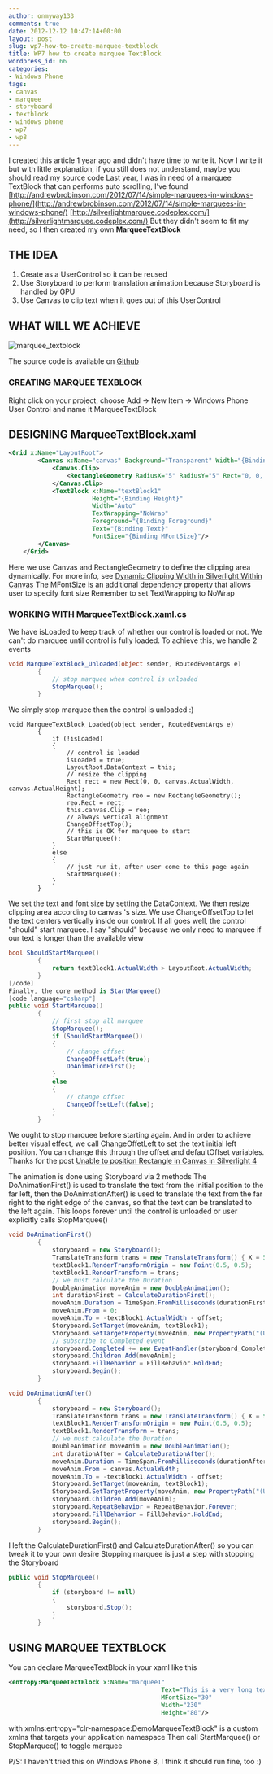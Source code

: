 ```yaml
---
author: onmyway133
comments: true
date: 2012-12-12 10:47:14+00:00
layout: post
slug: wp7-how-to-create-marquee-textblock
title: WP7 how to create marquee TextBlock
wordpress_id: 66
categories:
- Windows Phone
tags:
- canvas
- marquee
- storyboard
- textblock
- windows phone
- wp7
- wp8
---
```


I created this article 1 year ago and didn't have time to write it. Now I write it but with little explanation, if you still does not understand, maybe you should read my source code
Last year, I was in need of a marquee TextBlock that can performs auto scrolling, I've found
[http://andrewbrobinson.com/2012/07/14/simple-marquees-in-windows-phone/](http://andrewbrobinson.com/2012/07/14/simple-marquees-in-windows-phone/)
[http://silverlightmarquee.codeplex.com/](http://silverlightmarquee.codeplex.com/)
But they didn't seem to fit my need, so I then created my own **MarqueeTextBlock**

THE IDEA
--
1. Create as a UserControl so it can be reused
2. Use Storyboard to perform translation animation because Storyboard is handled by GPU
3. Use Canvas to clip text when it goes out of this UserControl

WHAT WILL WE ACHIEVE
--
![marquee_textblock](http://fantageek.com/images/2012/12/marquee_textblock-200x140.png)

The source code is available on
 [Github](https://github.com/onmyway133/MarqueeTextBlock)

### CREATING MARQUEE TEXBLOCK

Right click on your project, choose Add -> New Item -> Windows Phone User Control and name it MarqueeTextBlock

DESIGNING MarqueeTextBlock.xaml
--

```xml
<Grid x:Name="LayoutRoot">
        <Canvas x:Name="canvas" Background="Transparent" Width="{Binding Width}" Height="{Binding Height}">
            <Canvas.Clip>
                <RectangleGeometry RadiusX="5" RadiusY="5" Rect="0, 0, 200, 100"/>
            </Canvas.Clip>
            <TextBlock x:Name="textBlock1"
                       Height="{Binding Height}"
                       Width="Auto"
                       TextWrapping="NoWrap"
                       Foreground="{Binding Foreground}"
                       Text="{Binding Text}"     
                       FontSize="{Binding MFontSize}"/>
        </Canvas>
    </Grid>
```

Here we use Canvas and RectangleGeometry to define the clipping area dynamically. For more info, see [Dynamic Clipping Width in Silverlight Within Canvas](http://stackoverflow.com/questions/3732396/dynamic-clipping-width-in-silverlight-within-canvas)
The MFontSize is an additional dependency property that allows user to specify font size
Remember to set TextWrapping to NoWrap

### WORKING WITH MarqueeTextBlock.xaml.cs


We have isLoaded to keep track of whether our control is loaded or not. We can't do marquee until control is fully loaded. To achieve this, we handle 2 events

```csharp
void MarqueeTextBlock_Unloaded(object sender, RoutedEventArgs e)
        {
            // stop marquee when control is unloaded
            StopMarquee();
        }
```

We simply stop marquee then the control is unloaded :)

```
void MarqueeTextBlock_Loaded(object sender, RoutedEventArgs e)
        {
            if (!isLoaded)
            {
                // control is loaded
                isLoaded = true;
                LayoutRoot.DataContext = this;
                // resize the clipping
                Rect rect = new Rect(0, 0, canvas.ActualWidth, canvas.ActualHeight);
                RectangleGeometry reo = new RectangleGeometry();
                reo.Rect = rect;
                this.canvas.Clip = reo;
                // always vertical alignment
                ChangeOffsetTop();
                // this is OK for marquee to start
                StartMarquee();
            }
            else
            {
                // just run it, after user come to this page again
                StartMarquee();
            }
        }
```

We set the text and font size by setting the DataContext. We then resize clipping area according to canvas 's size. We use ChangeOffsetTop to let the text centers vertically inside our control. If all goes well, the control "should" start marquee.
I say "should" because we only need to marquee if our text is longer than the available view

```csharp
bool ShouldStartMarquee()
        {
            return textBlock1.ActualWidth > LayoutRoot.ActualWidth;
        }
[/code]
Finally, the core method is StartMarquee()
[code language="csharp"]
public void StartMarquee()
        {
            // first stop all marquee
            StopMarquee();
            if (ShouldStartMarquee())
            {
                // change offset
                ChangeOffsetLeft(true);
                DoAnimationFirst();
            }
            else
            {
                // change offset
                ChangeOffsetLeft(false);
            }
        }
```

We ought to stop marquee before starting again. And in order to achieve better visual effect, we call ChangeOffetLeft to set the text initial left position. You can change this through the offset and defaultOffset variables. Thanks for the post [Unable to position Rectangle in Canvas in Silverlight 4](http://stackoverflow.com/questions/4342743/unable-to-position-rectangle-in-canvas-in-silverlight-4)

The animation is done using Storyboard via 2 methods
The DoAnimationFirst() is used to translate the text from the initial position to the far left, then the DoAnimationAfter() is used to translate the text from the far right to the right edge of the canvas, so that the text can be translated to the left again. This loops forever until the control is unloaded or user explicitly calls StopMarquee()

```csharp
void DoAnimationFirst()
        {
            storyboard = new Storyboard();
            TranslateTransform trans = new TranslateTransform() { X = 5.0, Y = 1.0 };
            textBlock1.RenderTransformOrigin = new Point(0.5, 0.5);
            textBlock1.RenderTransform = trans;
            // we must calculate the Duration
            DoubleAnimation moveAnim = new DoubleAnimation();
            int durationFirst = CalculateDurationFirst();
            moveAnim.Duration = TimeSpan.FromMilliseconds(durationFirst);
            moveAnim.From = 0;
            moveAnim.To = -textBlock1.ActualWidth - offset;
            Storyboard.SetTarget(moveAnim, textBlock1);
            Storyboard.SetTargetProperty(moveAnim, new PropertyPath("(UIElement.RenderTransform).(TranslateTransform.X)"));
            // subscribe to Completed event
            storyboard.Completed += new EventHandler(storyboard_Completed);
            storyboard.Children.Add(moveAnim);
            storyboard.FillBehavior = FillBehavior.HoldEnd;
            storyboard.Begin();
        }
```

```csharp
void DoAnimationAfter()
        {
            storyboard = new Storyboard();
            TranslateTransform trans = new TranslateTransform() { X = 5.0, Y = 1.0 };
            textBlock1.RenderTransformOrigin = new Point(0.5, 0.5);
            textBlock1.RenderTransform = trans;
            // we must calculate the Duration
            DoubleAnimation moveAnim = new DoubleAnimation();
            int durationAfter = CalculateDurationAfter();
            moveAnim.Duration = TimeSpan.FromMilliseconds(durationAfter);
            moveAnim.From = canvas.ActualWidth;
            moveAnim.To = -textBlock1.ActualWidth - offset;
            Storyboard.SetTarget(moveAnim, textBlock1);
            Storyboard.SetTargetProperty(moveAnim, new PropertyPath("(UIElement.RenderTransform).(TranslateTransform.X)"));
            storyboard.Children.Add(moveAnim);
            storyboard.RepeatBehavior = RepeatBehavior.Forever;
            storyboard.FillBehavior = FillBehavior.HoldEnd;
            storyboard.Begin();
        }
```


I left the CalculateDurationFirst() and CalculateDurationAfter() so you can tweak it to your own desire
Stopping marquee is just a step with stopping the Storyboard

```csharp
public void StopMarquee()
        {
            if (storyboard != null)
            {
                storyboard.Stop();
            }
        }
```

USING MARQUEE TEXTBLOCK
--
You can declare MarqueeTextBlock in your xaml like this

```xml
<entropy:MarqueeTextBlock x:Name="marquee1"
                                          Text="This is a very long text"
                                          MFontSize="30"
                                          Width="230"
                                          Height="80"/>
```

with xmlns:entropy="clr-namespace:DemoMarqueeTextBlock" is a custom xmlns that targets your application namespace
Then call StartMarquee() or StopMarquee() to toggle marquee

P/S: I haven't tried this on Windows Phone 8, I think it should run fine, too :)

